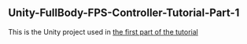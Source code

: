 ## Unity-FullBody-FPS-Controller-Tutorial-Part-1
This is the Unity project used in [the first part of the tutorial](http://matthew-isidore.ovh/full-body-fps-controller-part-1-base-character-controller/)